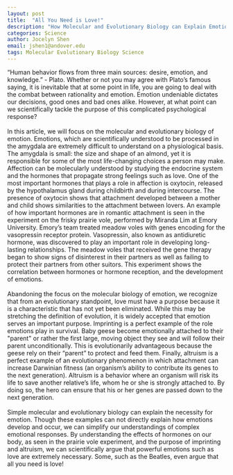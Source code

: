 ```yaml
---
layout: post
title:  "All You Need is Love!"
description: "How Molecular and Evolutionary Biology can Explain Emotions"
categories: Science
author: Jocelyn Shen
email: jshen1@andover.edu
tags: Molecular Evolutionary Biology Science
---
```


“Human behavior flows from three main sources: desire, emotion, and knowledge.” - Plato.
Whether or not you may agree with Plato’s famous saying, it is inevitable that at some point in life, you are going to deal with the combat between rationality and emotion. Emotion undeniable dictates our decisions, good ones and bad ones alike. However, at what point can we scientifically tackle the purpose of this complicated psychological response?<br><br>
In this article, we will focus on the molecular and evolutionary biology of emotion. Emotions, which are scientifically understood to be processed in the amygdala are extremely difficult to understand on a physiological basis. The amygdala is small: the size and shape of an almond, yet it is responsible for some of the most life-changing choices a person may make. Affection can be molecularly understood by studying the endocrine system and the hormones that propagate strong feelings such as love. One of the most important hormones that plays a role in affection is oxytocin, released by the hypothalamus gland during childbirth and during intercourse. The presence of oxytocin shows that attachment developed between a mother and child shows similarities to the attachment between lovers. An example of how important hormones are in romantic attachment is seen in the experiment on the frisky prairie vole, performed by Miranda Lim at Emory University. Emory’s team treated meadow voles with genes encoding for the vasopressin receptor protein. Vasopressin, also known as antidiuretic hormone, was discovered to play an important role in developing long-lasting relationships. The meadow voles that received the gene therapy began to show signs of disinterest in their partners as well as failing to protect their partners from other suitors. This experiment shows the correlation between hormones or hormone reception, and the development of emotions.<br><br>
Abandoning the focus on the molecular biology of emotion, we recognize that from an evolutionary standpoint, love must have a purpose because it is a characteristic that has not yet been eliminated. While this may be stretching the definition of evolution, it is widely accepted that emotion serves an important purpose. Imprinting is a perfect example of the role emotions play in survival. Baby geese become emotionally attached to their "parent" or rather the first large, moving object they see and will follow their parent unconditionally. This is evolutionarily advantageous because the geese rely on their “parent” to protect and feed them. Finally, altruism is a perfect example of an evolutionary phenomenon in which attachment can increase Darwinian fitness (an organism’s ability to contribute its genes to the next generation). Altruism is a behavior where an organism will risk its life to save another relative’s life, whom he or she is strongly attached to. By doing so, the hero can ensure that his or her genes are passed down to the next generation.<br><br>
Simple molecular and evolutionary biology can explain the necessity for emotion. Though these examples can not directly explain how emotions develop and occur, we can simplify our understandings of complex emotional responses. By understanding the effects of hormones on our body, as seen in the prairie vole experiment, and the purpose of imprinting and altruism, we can scientifically argue that powerful emotions such as love are extremely necessary. Some, such as the Beatles, even argue that all you need is love!  